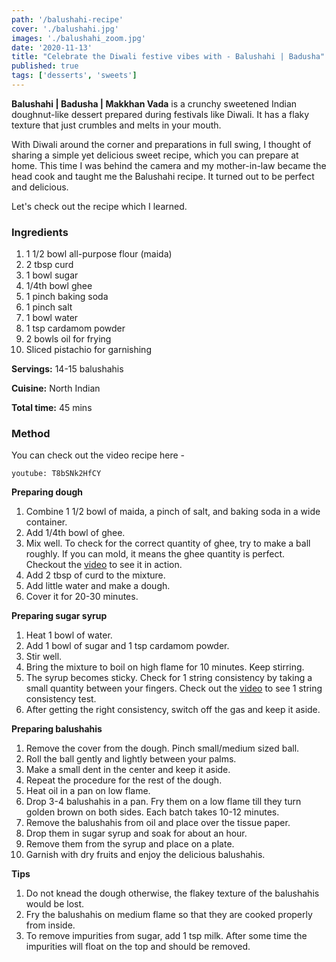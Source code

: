 ```yaml
---
path: '/balushahi-recipe'
cover: './balushahi.jpg'
images: './balushahi_zoom.jpg'
date: '2020-11-13'
title: "Celebrate the Diwali festive vibes with - Balushahi | Badusha"
published: true
tags: ['desserts', 'sweets']
---
```


**Balushahi | Badusha | Makkhan Vada** is a crunchy sweetened Indian doughnut-like dessert prepared during festivals like Diwali. It has a flaky texture that just crumbles and melts in your mouth.

With Diwali around the corner and preparations in full swing, I thought of sharing a simple yet delicious sweet recipe, which you can prepare at home. This time I was behind the camera and my mother-in-law became the head cook and taught me the Balushahi recipe. It turned out to be perfect and delicious.

Let's check out the recipe which I learned.

### Ingredients ###

  1. 1 1/2 bowl all-purpose flour (maida)
  2. 2 tbsp curd
  3. 1 bowl sugar
  4. 1/4th bowl ghee
  5. 1 pinch baking soda
  6. 1 pinch salt
  7. 1 bowl water
  8. 1 tsp cardamom powder
  9. 2 bowls oil for frying
  10. Sliced pistachio for garnishing

**Servings:** 14-15 balushahis

**Cuisine:** North Indian

**Total time:** 45 mins

### Method ###

You can check out the video recipe here -

`youtube: T8bSNk2HfCY`

**Preparing dough**

  1. Combine 1 1/2 bowl of maida, a pinch of salt, and baking soda in a wide container.
  2. Add 1/4th bowl of ghee.
  3. Mix well. To check for the correct quantity of ghee, try to make a ball roughly.
  If you can mold, it means the ghee quantity is perfect. Checkout the [video](https://youtu.be/T8bSNk2HfCY) to see it in action.
  4. Add 2 tbsp of curd to the mixture.
  5. Add little water and make a dough.
  6. Cover it for 20-30 minutes.

**Preparing sugar syrup**

  1. Heat 1 bowl of water.
  2. Add 1 bowl of sugar and 1 tsp cardamom powder.
  3. Stir well.
  4. Bring the mixture to boil on high flame for 10 minutes. Keep stirring.
  5. The syrup becomes sticky. Check for 1 string consistency by taking a small quantity between your fingers.
  Check out the [video](https://youtu.be/T8bSNk2HfCY) to see 1 string consistency test.
  6. After getting the right consistency, switch off the gas and keep it aside.

  **Preparing balushahis**

   1. Remove the cover from the dough. Pinch small/medium sized ball.
   2. Roll the ball gently and lightly between your palms.
   3. Make a small dent in the center and keep it aside.
   4. Repeat the procedure for the rest of the dough.
   5. Heat oil in a pan on low flame.
   6. Drop 3-4 balushahis in a pan. Fry them on a low flame till they turn golden brown on both sides.
     Each batch takes 10-12 minutes.
   7. Remove the balushahis from oil and place over the tissue paper.
   8. Drop them in sugar syrup and soak for about an hour.
   9. Remove them from the syrup and place on a plate.
   10. Garnish with dry fruits and enjoy the delicious balushahis.


**Tips**

 1. Do not knead the dough otherwise, the flakey texture of the balushahis would be lost.
 2. Fry the balushahis on medium flame so that they are cooked properly from inside.
 3. To remove impurities from sugar, add 1 tsp milk. After some time the impurities will float on the top and should be removed.
